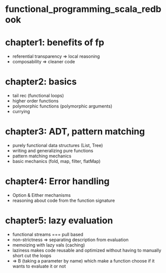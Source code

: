 # functional_programming_scala_redbook
# chapter1: benefits of fp
- referential transparency => local reasoning
- composability => cleaner code

# chapter2: basics
- tail rec (functional loops)
- higher order functions
- polymorphic functions (polymorphic arguments)
- currying

# chapter3: ADT, pattern matching
- purely functional data structures (List, Tree)
- writing and generalizing pure functions
- pattern matching mechanics
- basic mechanics (fold, map, filter, flatMap)

# chapter4: Error handling

- Option & Either mechanisms
- reasoning about code from the function signature
# chapter5: lazy evaluation
- functional streams === pull based
- non-strictness => separating description from evaluation
- memoizing with lazy vals (caching)
- laziness makes code reusable and optimized without having to manually short cut the loops
- => B (taking a parameter by name) which make a function choose if it wants to evaluate it or not 